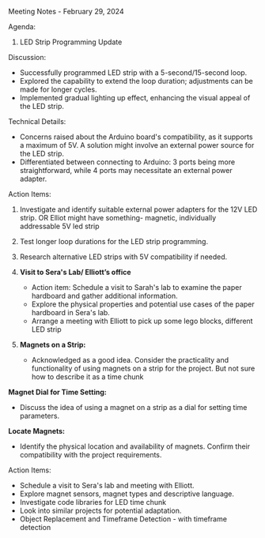 ﻿  
Meeting Notes - February 29, 2024

Agenda:

1.  LED Strip Programming Update

Discussion:

-   Successfully programmed LED strip with a 5-second/15-second loop.
-   Explored the capability to extend the loop duration; adjustments can be made for longer cycles.
-   Implemented gradual lighting up effect, enhancing the visual appeal of the LED strip.

Technical Details:

-   Concerns raised about the Arduino board's compatibility, as it supports a maximum of 5V. A solution might involve an external power source for the LED strip.
-   Differentiated between connecting to Arduino: 3 ports being more straightforward, while 4 ports may necessitate an external power adapter.

Action Items:

1.  Investigate and identify suitable external power adapters for the 12V LED strip. OR Elliot might have something- magnetic, individually addressable 5V led strip
    
2.  Test longer loop durations for the LED strip programming.
    
3.  Research alternative LED strips with 5V compatibility if needed.
    
4.  **Visit to Sera's Lab/ Elliott’s office**
    
    -   Action item: Schedule a visit to Sarah's lab to examine the paper hardboard and gather additional information.
    -   Explore the physical properties and potential use cases of the paper hardboard in Sera's lab.
    -   Arrange a meeting with Elliott to pick up some lego blocks, different LED strip
5.  **Magnets on a Strip:**
    
    -   Acknowledged as a good idea. Consider the practicality and functionality of using magnets on a strip for the project. But not sure how to describe it as a time chunk

**Magnet Dial for Time Setting:**

-   Discuss the idea of using a magnet on a strip as a dial for setting time parameters.

**Locate Magnets:**

-   Identify the physical location and availability of magnets. Confirm their compatibility with the project requirements.

Action Items:

-   Schedule a visit to Sera's lab and meeting with Elliott.
-   Explore magnet sensors, magnet types and descriptive language.
-   Investigate code libraries for LED time chunk
-   Look into similar projects for potential adaptation.
-   Object Replacement and Timeframe Detection - with timeframe detection
